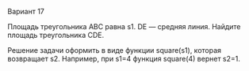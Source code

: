 Вариант 17

Площадь треугольника ABC равна s1. DE — средняя линия. Найдите площадь
треугольника CDE.

Решение задачи оформить в виде функции square(s1), которая возвращает s2.
Например, при s1=4 функция square(4) вернет s2=1.
